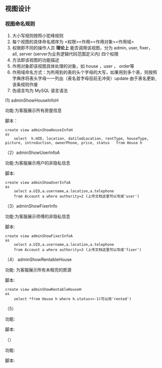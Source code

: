 ## 视图设计

### 视图命名规则

1. 大小写规则按照小驼峰规则
2. 每个视图的具体命名顺序为 <权限><作用><作用对象><作用域>
3. 权限即不同的操作人员 **理论上** 能否调用该视图，分为 admin, user, fixer，all, server (server为业务逻辑代码范围定义内) 四个权限
4. 方法即该视图的功能描述
5. 作用对象即该视图具体处理的对象，如 house ，user ， order等
6. 作用域命名方式：为所用到的表的头个字母的大写，如果用到多个表，则按照字典序将表头字母一一列出（表名首字母目前无冲突）update 由于表名更新,该条规则作废
7. 伪语言均为 MySQL 语言语法

(1)  adminShowHouseInfoH

功能:为客服展示所有房屋信息

脚本：

```mysql
create view adminShowHouseInfoH
as
    select  h.HID, location, datiledLocation, rentType, houseType, picture, introduction, ownerPhone, price, status   from House h

```

（2）adminShowUserInfoA

功能:为客服展示用户的非隐私信息

脚本:

```mysql
create view adminShowUserInfoA
as
    select a.UID,a.username,a.location,a.telephone
    from Account a where authority=2 (上传文档这里可以写成'user')
```

（3）adminShowFixerInfo

功能:为客服展示师傅的非隐私信息

脚本:

```mysql
create view adminShowFixerInfoA
as
    select a.UID,a.username,a.location,a.telephone
    from Account a where authority=3 (上传文档这里可以写成'fixer')
```

（4） adminShowRentableHouse

功能: 为客服展示所有未租完的房源

脚本:

```mysql
create view adminShowRentableHouseH
as
    select *from House h where h.status<>-1(可以改'rented')
```

（5）

功能:

脚本:

（）

功能:

脚本:

## 